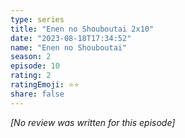 ```yaml
---
type: series
title: "Enen no Shouboutai 2x10"
date: "2023-08-18T17:34:52"
name: "Enen no Shouboutai"
season: 2
episode: 10
rating: 2
ratingEmoji: ⭐️⭐️
share: false
---
```


*[No review was written for this episode]*
